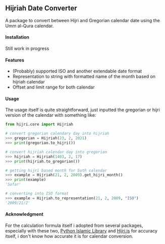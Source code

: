 ## Hijriah Date Converter

A package to convert between Hijri and Gregorian calendar date using the Umm al-Qura calendar.

#### Installation

Still work in progress

#### Features

- (Probably) supported ISO and another extendable date format
- Representation to string with formatted name of the month based on hijriah calendar
- Offset and limit range for both calendar

#### Usage

The usage itself is quite straightforward, just inputted the gregorian or hijri version of the calendar with something like:

```python
from hijri.core import Hijriah

# convert gregorian calendary day into hijriah
>>> gregorian = Hijriah(23, 2, 2021)
>>> print(gregorian.to_hijri())

# convert hijriah calendar day into gregorian
>>> hijriah = Hijriah(1403, 2, 17)
>>> print(hijriah.to_gregorian())

# getting hijri based month for both calendar
>>> example = Hijriah(21, 2, 2009).get_hijri_month()
>>> print(example)
'Safar'

# converting into ISO format
>>> example = Hijriah.to_representation(21, 2, 2009, "ISO")
'2009/21/2'
```

#### Acknowledgment

For the calculation formula itself i adopted from several packages, especially with these two, [Python Islamic Library](https://github.com/abougouffa/pyIslam) and [Hijri.js](https://github.com/xsoh/Hijri.js) for accuracy itself, i don't know how accurate it is for calendar conversion.